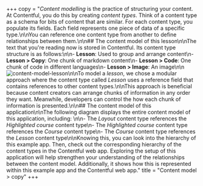 +++
copy = "_Content modelling_ is the practice of structuring your content. At Contentful, you do this by creating _content types_. Think of a content type as a schema for bits of content that are similar. For each content type, you populate its fields. Each field represents one piece of data of a specific type.\n\nYou can reference one content type from another to define relationships between them.\n\n## The content model of this lesson\n\nThe text that you're reading now is stored in Contentful. Its content type structure is as follows:\n\n- **Lesson**: Used to group and arrange content\n- **Lesson > Copy**: One chunk of markdown content\n- **Lesson > Code**: One chunk of code in different languages\n- **Lesson > Image**: An image\n\n![content-model-lesson](//images.contentful.com/qz0n5cdakyl9/1nXjR47jxOagUcc8iU6wUQ/54f18a32ed182a6fcb4f49f3ae242067/content-model-lesson.svg)\n\nTo model a _lesson_, we chose a modular approach where the content type called _Lesson_ uses a reference field that contains references to other content types.\n\nThis approach is beneficial because content creators can arrange chunks of information in any order they want. Meanwhile, developers can control the how each chunk of information is presented.\n\n## The content model of this application\n\nThe following diagram displays the entire content model of this application, including: \n\n- The _Layout_ content type references the _Highlighted course_ content type\n- The _Highlighted course_ content type references the _Course_ content type\n- The _Course_ content type references the _Lesson_ content type\n\nKnowing this, you can look into the hierarchy of this example app. Then, check out the corresponding hierarchy of the content types in the Contentful web app. Exploring the setup of this application will help strengthen your understanding of the relationships between the content model. Additionally, it shows how this is represented within this example app and the Contentful web app."
title = "Content model > copy"
+++
